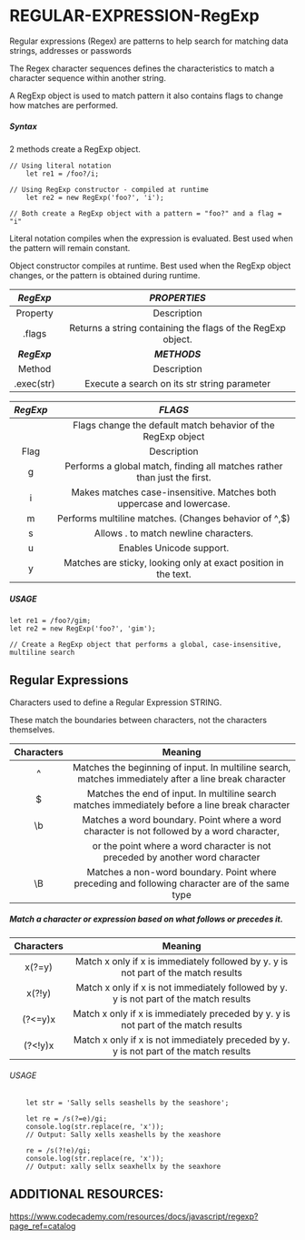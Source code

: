 # REGULAR-EXPRESSION-RegExp

Regular expressions (Regex) are patterns to help search for matching data strings, addresses or passwords 

The Regex character sequences defines the characteristics to match a character sequence within another string.

A RegExp object is used to match pattern it also contains flags to change how matches are performed.

##### Syntax
2 methods create a RegExp object.

    // Using literal notation
        let re1 = /foo?/i;

    // Using RegExp constructor - compiled at runtime
        let re2 = new RegExp('foo?', 'i');

    // Both create a RegExp object with a pattern = "foo?" and a flag = "i"

Literal notation compiles when the expression is evaluated. Best used when the pattern will remain constant.

Object constructor compiles at runtime. Best used when the RegExp object changes, or the pattern is obtained during runtime.


|***RegExp*** | ***PROPERTIES***|
|:---:|:---:|
|Property |	Description|
|.flags |	Returns a string containing the flags of the RegExp object.|
|***RegExp***| ***METHODS***|
|Method|	Description|
|.exec(str)|	Execute a search on its str string parameter|

|***RegExp***| ***FLAGS***|
|:---:|:---:|
| | Flags change the default match behavior of the RegExp object|
|Flag|	Description|
|g|	Performs a global match, finding all matches rather than just the first.|
|i|	Makes matches case-insensitive. Matches both uppercase and lowercase.|
|m|	Performs multiline matches. (Changes behavior of ^,$)|
|s|	Allows . to match newline characters.|
|u|	Enables Unicode support.|
|y|Matches are sticky, looking only at exact position in the text.|

##### USAGE

    let re1 = /foo?/gim;
    let re2 = new RegExp('foo?', 'gim');

    // Create a RegExp object that performs a global, case-insensitive, multiline search

## Regular Expressions
Characters used to define a Regular Expression STRING.

These match the boundaries between characters, not the characters themselves.

|Characters|Meaning|
|:--:|:---:|
|^|	Matches the beginning of input. In multiline search, matches immediately after a line break character|
|$|	Matches the end of input. In multiline search matches immediately before a line break character|
|\b|	Matches a word boundary. Point where a word character is not followed by a word character,
||or the point where a word character is not preceded by another word character|
|\B|	Matches a non-word boundary. Point where preceding and following character are of the same type|

##### Match a character or expression based on what follows or precedes it.

|Characters|Meaning|
|:--:|:--:|
|x(?=y)	|Match x only if x is immediately followed by y. y is not part of the match results|
|x(?!y)	|Match x only if x is not immediately followed by y. y is not part of the match results|
|(?<=y)x |Match x only if x is immediately preceded by y. y is not part of the match results|
|(?<!y)x |Match x only if x is not immediately preceded by y. y is not part of the match results|

###### USAGE
        let str = 'Sally sells seashells by the seashore';
        
        let re = /s(?=e)/gi;
        console.log(str.replace(re, 'x'));
        // Output: Sally xells xeashells by the xeashore
        
        re = /s(?!e)/gi;
        console.log(str.replace(re, 'x'));
        // Output: xally sellx seaxhellx by the seaxhore

## ADDITIONAL RESOURCES:

https://www.codecademy.com/resources/docs/javascript/regexp?page_ref=catalog









